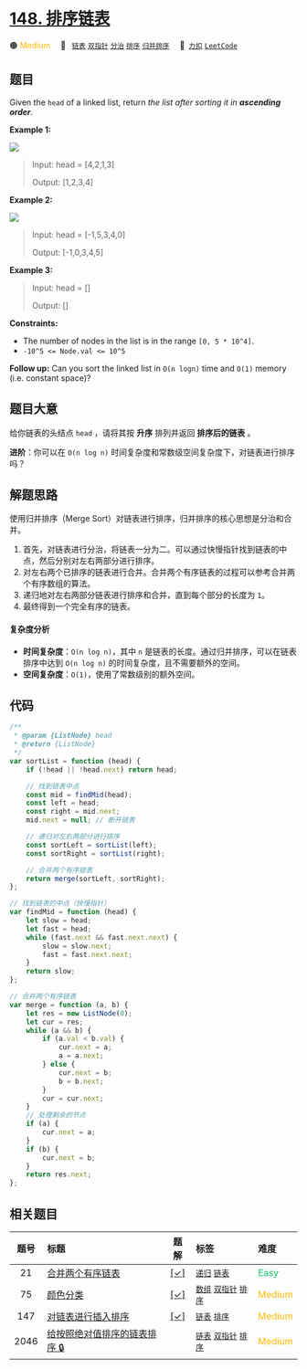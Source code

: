 # [148. 排序链表](https://2xiao.github.io/leetcode-js/problem/0148.html)

🟠 <font color=#ffb800>Medium</font>&emsp; 🔖&ensp; [`链表`](/tag/linked-list.md) [`双指针`](/tag/two-pointers.md) [`分治`](/tag/divide-and-conquer.md) [`排序`](/tag/sorting.md) [`归并排序`](/tag/merge-sort.md)&emsp; 🔗&ensp;[`力扣`](https://leetcode.cn/problems/sort-list) [`LeetCode`](https://leetcode.com/problems/sort-list)

## 题目

Given the `head` of a linked list, return _the list after sorting it in
**ascending order**_.

**Example 1:**

![](https://assets.leetcode.com/uploads/2020/09/14/sort_list_1.jpg)

> Input: head = [4,2,1,3]
>
> Output: [1,2,3,4]

**Example 2:**

![](https://assets.leetcode.com/uploads/2020/09/14/sort_list_2.jpg)

> Input: head = [-1,5,3,4,0]
>
> Output: [-1,0,3,4,5]

**Example 3:**

> Input: head = []
>
> Output: []

**Constraints:**

- The number of nodes in the list is in the range `[0, 5 * 10^4]`.
- `-10^5 <= Node.val <= 10^5`

**Follow up:** Can you sort the linked list in `O(n logn)` time and `O(1)`
memory (i.e. constant space)?

## 题目大意

给你链表的头结点 `head` ，请将其按 **升序** 排列并返回 **排序后的链表** 。

**进阶**：你可以在 `O(n log n)` 时间复杂度和常数级空间复杂度下，对链表进行排序吗？

## 解题思路

使用归并排序（Merge Sort）对链表进行排序，归并排序的核心思想是分治和合并。

1. 首先，对链表进行分治，将链表一分为二。可以通过快慢指针找到链表的中点，然后分别对左右两部分进行排序。
2. 对左右两个已排序的链表进行合并。合并两个有序链表的过程可以参考合并两个有序数组的算法。
3. 递归地对左右两部分链表进行排序和合并，直到每个部分的长度为 `1`。
4. 最终得到一个完全有序的链表。

#### 复杂度分析

- **时间复杂度**：`O(n log n)`，其中 `n` 是链表的长度。通过归并排序，可以在链表排序中达到 `O(n log n)` 的时间复杂度，且不需要额外的空间。
- **空间复杂度**：`O(1)`，使用了常数级别的额外空间。

## 代码

```javascript
/**
 * @param {ListNode} head
 * @return {ListNode}
 */
var sortList = function (head) {
	if (!head || !head.next) return head;

	// 找到链表中点
	const mid = findMid(head);
	const left = head;
	const right = mid.next;
	mid.next = null; // 断开链表

	// 递归对左右两部分进行排序
	const sortLeft = sortList(left);
	const sortRight = sortList(right);

	// 合并两个有序链表
	return merge(sortLeft, sortRight);
};

// 找到链表的中点（快慢指针）
var findMid = function (head) {
	let slow = head;
	let fast = head;
	while (fast.next && fast.next.next) {
		slow = slow.next;
		fast = fast.next.next;
	}
	return slow;
};

// 合并两个有序链表
var merge = function (a, b) {
	let res = new ListNode(0);
	let cur = res;
	while (a && b) {
		if (a.val < b.val) {
			cur.next = a;
			a = a.next;
		} else {
			cur.next = b;
			b = b.next;
		}
		cur = cur.next;
	}
	// 处理剩余的节点
	if (a) {
		cur.next = a;
	}
	if (b) {
		cur.next = b;
	}
	return res.next;
};
```

## 相关题目

<!-- prettier-ignore -->
| 题号 | 标题 | 题解 | 标签 | 难度 |
| :------: | :------ | :------: | :------ | :------ |
| 21 | [合并两个有序链表](https://leetcode.com/problems/merge-two-sorted-lists) | [[✓]](/problem/0021.md) |  [`递归`](/tag/recursion.md) [`链表`](/tag/linked-list.md) | <font color=#15bd66>Easy</font> |
| 75 | [颜色分类](https://leetcode.com/problems/sort-colors) | [[✓]](/problem/0075.md) |  [`数组`](/tag/array.md) [`双指针`](/tag/two-pointers.md) [`排序`](/tag/sorting.md) | <font color=#ffb800>Medium</font> |
| 147 | [对链表进行插入排序](https://leetcode.com/problems/insertion-sort-list) | [[✓]](/problem/0147.md) |  [`链表`](/tag/linked-list.md) [`排序`](/tag/sorting.md) | <font color=#ffb800>Medium</font> |
| 2046 | [给按照绝对值排序的链表排序 🔒](https://leetcode.com/problems/sort-linked-list-already-sorted-using-absolute-values) |  |  [`链表`](/tag/linked-list.md) [`双指针`](/tag/two-pointers.md) [`排序`](/tag/sorting.md) | <font color=#ffb800>Medium</font> |